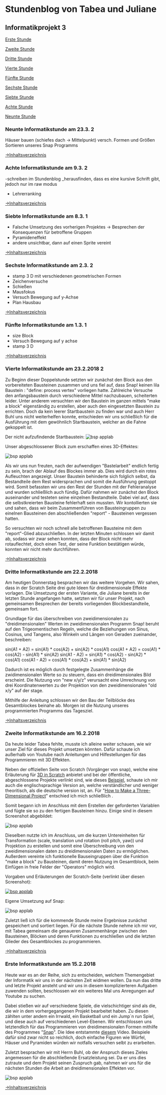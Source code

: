 # <a name="Inhaltsverzeichnis"></a> Stundenblog von Tabea und Juliane

## Informatikprojekt 3


[Erste Stunde](#eins)

[Zweite Stunde](#zwei)

[Dritte Stunde](#drei)

[Vierte Stunde](#vier)

[Fünfte Stunde](#fünf)

[Sechste Stunde](#sechs)

[Siebte Stunde](#sieben)

[Achte Stunde](#acht)

[Neunte Stunde](#neun)


### <a name="neun"></a>Neunte Informatikstunde am 23.3. 2
Häuser bauen (schiefes dach -> Mittelpunkt) versch. Formen und Größen
Sortieren unseres Snap Programms

[→Inhaltsverzeichnis](#Inhaltsverzeichnis)


### <a name="acht"></a>Achte Informatikstunde am 9.3. 2
-schreiben im Stundenblog
_herausfinden, dass es eine kursive Schrift gibt, jedoch nur im raw modus
- Lehrerranking

[→Inhaltsverzeichnis](#Inhaltsverzeichnis)


### <a name="sieben"></a>Siebte Informatikstunde am 8.3. 1
- Falsche Umsetzung des vorherigen Projektes
-> Besprechen der Konsequenzen für betroffene Gruppen  
- Pyramideneffekt
- andere unsichtbar, dann auf einen Sprite vereint

[→Inhaltsverzeichnis](#Inhaltsverzeichnis)


### <a name="sechs"></a>Sechste Informatikstunde am 2.3. 2
- stamp 3 D mit verschiedenen geometrischen Formen
- Zeichenversuche
- Schießen
- Mausfokus
- Versuch Bewegung auf y-Achse
- Plan Hausbau

[→Inhaltsverzeichnis](#Inhaltsverzeichnis)


### <a name="fünf"></a>Fünfte Informatikstunde am 1.3. 1
- size Block
- Versuch Bewegung auf y achse
- stamp 3 D

[→Inhaltsverzeichnis](#Inhaltsverzeichnis)

### <a name="vier"></a>Vierte Informatikstunde am 23.2.2018 2

Zu Beginn dieser Doppelstunde setzten wir zunächst den Block aus den vorbereiteten Bausteinen zusammen und uns fiel auf, dass Snap! keinen lila Baustein : "define: process vertex" vorliegen hatte. Zahlreiche Versuche den anfangsbaustein durch verschiedene Mittel nachzubauen, scheiterten leider. Unter anderem versuchten wir den Baustein im ganzen mittels "make a block" eigenständig zu erstellen, aber auch den eingesetzten Baustein zu errichten. Doch da kein leerer Startbaustein zu finden war und auch Herr Buhl uns nicht weiterhelfen konnte, entschieden wir uns schließlich für die Ausführung mit dem gewöhnlich Startbaustein, welcher an die Fahne gekoppelt ist. 

Der nicht aufzufindende Startbaustein:
![bsp applab](https://raw.githubusercontent.com/Tabea000/3.Informatikprojekt-Stundenblog/master/Bildverzeichnis/define%20process%20vertex.png?raw=true "Variablen")

Unser abgeschlossener Block zum erschaffen eines 3D-Effektes:

![bsp applab](https://raw.githubusercontent.com/Tabea000/3.Informatikprojekt-Stundenblog/master/Bildverzeichnis/23.2..png?raw=true "Variablen")

Als wir uns nun freuten, nach der aufwendigen "Bastelarbeit" endlich fertig zu sein, brach der Ablauf des Blockes immer ab. Dies wird durch ein rotes Aufleuchten angezeigt. Unser Baustein behinderte sich folglich selbst, da Bestandteile dem Rest widersprachen und somit die Ausführung gestoppt wird. Somit befassten wir uns den Rest der Stunden mit der Fehleranalyse und wurden schließlich auch fündig. Dafür nahmen wir zunächst den Block auseinander und testeten seine einzelnen Bestandteile. Dabei viel auf, dass die selbstkreierten Bausteine fehlerhaft sein mussten. Wir kontollierten sie und sahen, dass wir beim Zusammenführen von Bausteingruppen zu einelnen Bausteinen den abschließenden "report" - Bausteinen vergessen hatten. 

So versuchten wir noch schnell alle betroffenen Bausteine mit dem "report"-Glied abzuschließen. In der letzten Minuten schlossen wir damit ab, sodass wir zwar sehen konnten, dass der Block nicht mehr rotauflechtet, doch einen Test, der seine Funktion bestätigen würde, konnten wir nicht mehr durchführen.


[→Inhaltsverzeichnis](#Inhaltsverzeichnis)


### <a name="drei"></a>Dritte Informatikstunde am 22.2.2018 

Am heutigen Donnerstag besprachen wir das weitere Vorgehen. Wir sahen, dass in der Scratch Seite drei gute Ideen für dreidimensionale Effekte vorlagen. Die Umsetzung der ersten Variante, die Juliane bereits in der letzten Stunde angefangen hatte, setzten wir für unser Projekt, nach gemeinsamen Besprechen der bereits vorliegenden Blockbestandteile, gemeinsam fort. 
 
Grundlage für das überschreiben von zweidimensionalen zu "dreidimensionalen" Werten im zweidimensionalen Programm Snap! beruht auf den Trigeomentischen Regeln, welche die Beziehungen von Sinus, Cosinus, und Tangens, also Winkeln und Längen von Geraden zueinander, beschreiben:

sin(A1 + A2) = sin(A1) * cos(A2) + sin(A2) * cos(A1)
cos(A1 + A2) = cos(A1) * cos(A2) - sin(A1) * sin(A2)
sin(A1 - A2) = sin(A1) * cos(A2) - sin(A2) * cos(A1)
cos(A1 - A2) = cos(A1) * cos(A2) + sin(A1) * sin(A2)

Dadurch ist es möglich durch festgelegte Zusammenhänge die zwidimensionalen Werte so zu steuern, dass ein dreidimensionales Bild erscheint. Die Nutzung von "new x/y/z" verursacht eine Umrechnung von drei Koordinatenwerten zu der Projektion von den zweidimensionalen "old x/y" auf der stage. 

Mithilfe der Anleitung schlossen wir den Bau der Teilblöcke des Gesamtblockes beinahe ab. Morgen ist die Nutzung unseres programmierten Programms das Tagesziel.  



[→Inhaltsverzeichnis](#Inhaltsverzeichnis)


### <a name="zwei"></a>Zweite Informatikstunde am 16.2.2018

Da heute leider Tabea fehlte, musste ich alleine weiter schauen, wie wir unser Ziel für dieses Projekt umsetzen könnten. Dafür schaute ich  außerhalb von Youtube nach Anleitungen und Hilfestellungen für das Programmieren mit 3D Effekten. 

Neben der offiziellen Seite von Scratch (Vorgänger von snap), welche eine Erläuterung für  <a href="https://scratch-dach.info/wiki/3D in Scratch">3D in Scratch</a> anbietet und bei der öffentliche, abgeschlossene Projekte verlinkt sind, wie dieses <a href="https://scratch.mit.edu/projects/47766/#editor">Beispiel</a>, schaute ich mir auch die englischsprachige Version an, welche verständlicher und weniger theoritisch, als die deutsche version ist, an. Für "<a href="https://wiki.scratch.mit.edu/wiki/How_to_Make_a_Three-Dimensional_Project">How to Make a Three-Dimensional Project</a>" entschied ich mich schließlich .

Somit begann ich im Anschluss mit dem Erstellen der geforderten Variablen und fügte sie so zu den fertigen Bausteinen hinzu. Einige sind in diesem Screenshot abgebildet:

![bsp applab](https://raw.githubusercontent.com/Tabea000/3.Informatikprojekt-Stundenblog/master/Bildverzeichnis/Variablen.png?raw=true "Variablen")


Dieselben nutzte ich im Anschluss, um die kurzen Untereinheiten für Transformation (scale, translation und rotation (roll pitch, yaw)) und Projektion zu erstellen und somit eine Überschreibung von den zweidimensionalen daten zu dreidimensionalen Daten zu ermöglichen. Außerdem vereinte ich funktionelle Bauseingruppen über die Funktion "make a block" zu Bausteinen, damit deren Nutzung im Gesamtblock, beim Einfügen in freie Felder der "Operators" möglich wird.

Vorgaben und Erläuterungen der Scratch-Seite (verlinkt über diesen Screenshot):

<a href="https://en.scratch-wiki.info/wiki/How_to_Make_a_Three-Dimensional_Project">![bsp applab](https://raw.githubusercontent.com/Tabea000/3.Informatikprojekt-Stundenblog/master/Bildverzeichnis/Transformation.png?raw=true "Scratch")</a>

Eigene Umsetzung auf Snap:

![bsp applab](https://raw.githubusercontent.com/Tabea000/3.Informatikprojekt-Stundenblog/master/Bildverzeichnis/16.2..png?raw=true "Variablen")


Zuletzt ließ ich für die kommende Stunde meine Ergebnisse zunächst gespeichert und sortiert liegen. Für die nächste Stunde nehme ich mir vor, mit Tabea gemeinsam die genaueren Zusammenhänge zwischen den Bausteinen, Blöcken und deren Funktionen zu erschließen und die letzten Glieder des Gesamtblockes zu programmieren.
 

[→Inhaltsverzeichnis](#Inhaltsverzeichnis)


### <a name="eins"></a>Erste Informatikstunde am 15.2.2018

Heute war es an der Reihe, sich zu entscheiden, welchem Themengebiet der Informatik wir uns in der nächsten Zeit widmen wollen. Da nun das dritte und letzte Projekt ansteht und wir uns in diesem komplizierteren Aufgaben zuwenden sollten, beschlossen wir ein weiteres Mal uns Anregungen auf Youtube zu suchen.

Dabei stießen wir auf verschiedene Spiele, die vielschichtiger sind als die, die wir in dem vorhergegangenen Projekt bearbeitet haben. Zu diesen zählten unter andem ein Irrwald, ein Basketball und ein Jump´n run Spiel, und diese auch auf verschiedenen Level-Ebenen. Wir entschlossen uns letztendlich für das Programmieren von dreidimensionalen Formen mithilfe des Programmes "<a href="http://snap.berkeley.edu/snapsource/snap.html">Snap</a>". Die Idee entstammte <a href="https://www.youtube.com/watch?v=bTn4S9WyVUc
">diesem</a> Video. Beispiele dafür sind zwar nicht so reichlich, doch einfache Figuren wie Würfel, Häuser und Pyramiden würden wir notfalls versuchen selbt zu erarbeiten.

Zuletzt besprachen wir mit Herrn Buhl, ob der Anspruch dieses Zieles angemessen für die abschließende Ersatzleistung sei. Da er uns dies 
zutraute und dem Projekt seinen Zuspruch gab, nahmen wir uns für die nächsten Stunden die Arbeit an dreidimensionalen Effekten vor.

![bsp applab](https://raw.githubusercontent.com/Tabea000/3.Informatikprojekt-Stundenblog/master/Bildverzeichnis/Beispiel.png?raw=true "Transformation")


[→Inhaltsverzeichnis](#Inhaltsverzeichnis)
